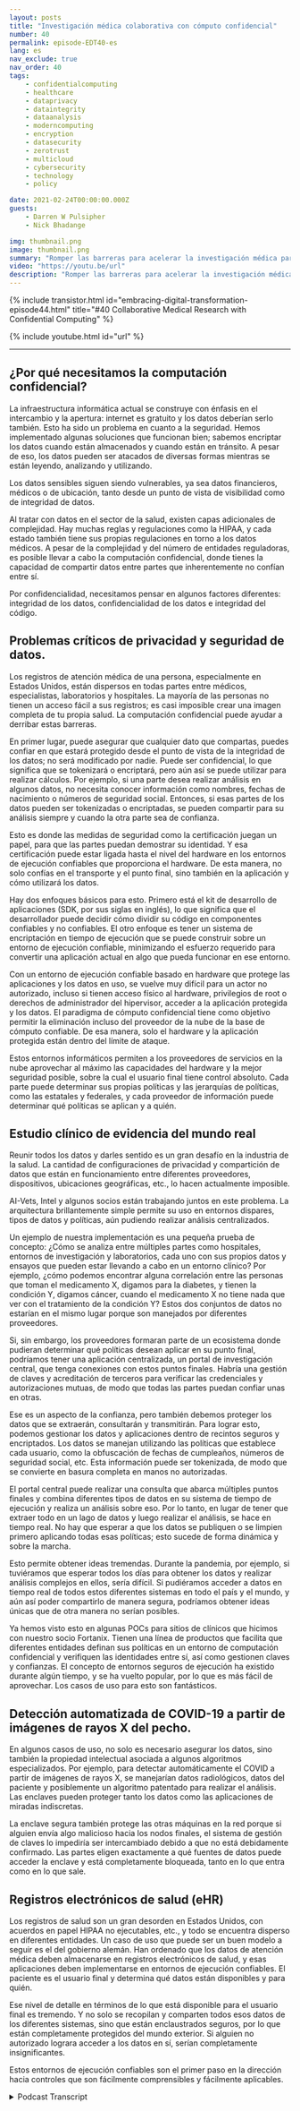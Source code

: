 ```yaml
---
layout: posts
title: "Investigación médica colaborativa con cómputo confidencial"
number: 40
permalink: episode-EDT40-es
lang: es
nav_exclude: true
nav_order: 40
tags:
    - confidentialcomputing
    - healthcare
    - dataprivacy
    - dataintegrity
    - dataanalysis
    - moderncomputing
    - encryption
    - datasecurity
    - zerotrust
    - multicloud
    - cybersecurity
    - technology
    - policy

date: 2021-02-24T00:00:00.000Z
guests:
    - Darren W Pulsipher
    - Nick Bhadange

img: thumbnail.png
image: thumbnail.png
summary: "Romper las barreras para acelerar la investigación médica para la cura del cáncer con la computación confidencial. Nick Bhadange, Especialista en Tecnología, AI-Vets, y Darren Pulsipher, Arquitecto de Soluciones Principal, Sector Público, Intel, discuten la necesidad de la computación confidencial en la atención médica y los posibles beneficios a través de casos de uso."
video: "https://youtu.be/url"
description: "Romper las barreras para acelerar la investigación médica para la cura del cáncer con la computación confidencial. Nick Bhadange, Especialista en Tecnología, AI-Vets, y Darren Pulsipher, Arquitecto de Soluciones Principal, Sector Público, Intel, discuten la necesidad de la computación confidencial en la atención médica y los posibles beneficios a través de casos de uso."
---
```


<div>
{% include transistor.html id="embracing-digital-transformation-episode44.html" title="#40 Collaborative Medical Research with Confidential Computing" %}

{% include youtube.html id="url" %}
</div>

---

## ¿Por qué necesitamos la computación confidencial?

La infraestructura informática actual se construye con énfasis en el intercambio y la apertura: internet es gratuito y los datos deberían serlo también. Esto ha sido un problema en cuanto a la seguridad. Hemos implementado algunas soluciones que funcionan bien; sabemos encriptar los datos cuando están almacenados y cuando están en tránsito. A pesar de eso, los datos pueden ser atacados de diversas formas mientras se están leyendo, analizando y utilizando.

Los datos sensibles siguen siendo vulnerables, ya sea datos financieros, médicos o de ubicación, tanto desde un punto de vista de visibilidad como de integridad de datos.

Al tratar con datos en el sector de la salud, existen capas adicionales de complejidad. Hay muchas reglas y regulaciones como la HIPAA, y cada estado también tiene sus propias regulaciones en torno a los datos médicos. A pesar de la complejidad y del número de entidades reguladoras, es posible llevar a cabo la computación confidencial, donde tienes la capacidad de compartir datos entre partes que inherentemente no confían entre sí.

Por confidencialidad, necesitamos pensar en algunos factores diferentes: integridad de los datos, confidencialidad de los datos e integridad del código.

## Problemas críticos de privacidad y seguridad de datos.

Los registros de atención médica de una persona, especialmente en Estados Unidos, están dispersos en todas partes entre médicos, especialistas, laboratorios y hospitales. La mayoría de las personas no tienen un acceso fácil a sus registros; es casi imposible crear una imagen completa de tu propia salud. La computación confidencial puede ayudar a derribar estas barreras.

En primer lugar, puede asegurar que cualquier dato que compartas, puedes confiar en que estará protegido desde el punto de vista de la integridad de los datos; no será modificado por nadie. Puede ser confidencial, lo que significa que se tokenizará o encriptará, pero aún así se puede utilizar para realizar cálculos. Por ejemplo, si una parte desea realizar análisis en algunos datos, no necesita conocer información como nombres, fechas de nacimiento o números de seguridad social. Entonces, si esas partes de los datos pueden ser tokenizadas o encriptadas, se pueden compartir para su análisis siempre y cuando la otra parte sea de confianza.

Esto es donde las medidas de seguridad como la certificación juegan un papel, para que las partes puedan demostrar su identidad. Y esa certificación puede estar ligada hasta el nivel del hardware en los entornos de ejecución confiables que proporciona el hardware. De esta manera, no solo confías en el transporte y el punto final, sino también en la aplicación y cómo utilizará los datos.

Hay dos enfoques básicos para esto. Primero está el kit de desarrollo de aplicaciones (SDK, por sus siglas en inglés), lo que significa que el desarrollador puede decidir cómo dividir su código en componentes confiables y no confiables. El otro enfoque es tener un sistema de encriptación en tiempo de ejecución que se puede construir sobre un entorno de ejecución confiable, minimizando el esfuerzo requerido para convertir una aplicación actual en algo que pueda funcionar en ese entorno.

Con un entorno de ejecución confiable basado en hardware que protege las aplicaciones y los datos en uso, se vuelve muy difícil para un actor no autorizado, incluso si tienen acceso físico al hardware, privilegios de root o derechos de administrador del hipervisor, acceder a la aplicación protegida y los datos. El paradigma de cómputo confidencial tiene como objetivo permitir la eliminación incluso del proveedor de la nube de la base de cómputo confiable. De esa manera, solo el hardware y la aplicación protegida están dentro del límite de ataque.

Estos entornos informáticos permiten a los proveedores de servicios en la nube aprovechar al máximo las capacidades del hardware y la mejor seguridad posible, sobre la cual el usuario final tiene control absoluto. Cada parte puede determinar sus propias políticas y las jerarquías de políticas, como las estatales y federales, y cada proveedor de información puede determinar qué políticas se aplican y a quién.

## Estudio clínico de evidencia del mundo real

Reunir todos los datos y darles sentido es un gran desafío en la industria de la salud. La cantidad de configuraciones de privacidad y compartición de datos que están en funcionamiento entre diferentes proveedores, dispositivos, ubicaciones geográficas, etc., lo hacen actualmente imposible.

AI-Vets, Intel y algunos socios están trabajando juntos en este problema. La arquitectura brillantemente simple permite su uso en entornos dispares, tipos de datos y políticas, aún pudiendo realizar análisis centralizados.

Un ejemplo de nuestra implementación es una pequeña prueba de concepto: ¿Cómo se analiza entre múltiples partes como hospitales, entornos de investigación y laboratorios, cada uno con sus propios datos y ensayos que pueden estar llevando a cabo en un entorno clínico? Por ejemplo, ¿cómo podemos encontrar alguna correlación entre las personas que toman el medicamento X, digamos para la diabetes, y tienen la condición Y, digamos cáncer, cuando el medicamento X no tiene nada que ver con el tratamiento de la condición Y? Estos dos conjuntos de datos no estarían en el mismo lugar porque son manejados por diferentes proveedores.

Si, sin embargo, los proveedores formaran parte de un ecosistema donde pudieran determinar qué políticas desean aplicar en su punto final, podríamos tener una aplicación centralizada, un portal de investigación central, que tenga conexiones con estos puntos finales. Habría una gestión de claves y acreditación de terceros para verificar las credenciales y autorizaciones mutuas, de modo que todas las partes puedan confiar unas en otras.

Ese es un aspecto de la confianza, pero también debemos proteger los datos que se extraerán, consultarán y transmitirán. Para lograr esto, podemos gestionar los datos y aplicaciones dentro de recintos seguros y encriptados. Los datos se manejan utilizando las políticas que establece cada usuario, como la obfuscación de fechas de cumpleaños, números de seguridad social, etc. Esta información puede ser tokenizada, de modo que se convierte en basura completa en manos no autorizadas.

El portal central puede realizar una consulta que abarca múltiples puntos finales y combina diferentes tipos de datos en su sistema de tiempo de ejecución y realiza un análisis sobre eso. Por lo tanto, en lugar de tener que extraer todo en un lago de datos y luego realizar el análisis, se hace en tiempo real. No hay que esperar a que los datos se publiquen o se limpien primero aplicando todas esas políticas; esto sucede de forma dinámica y sobre la marcha.

Esto permite obtener ideas tremendas. Durante la pandemia, por ejemplo, si tuviéramos que esperar todos los días para obtener los datos y realizar análisis complejos en ellos, sería difícil. Si pudiéramos acceder a datos en tiempo real de todos estos diferentes sistemas en todo el país y el mundo, y aún así poder compartirlo de manera segura, podríamos obtener ideas únicas que de otra manera no serían posibles.

Ya hemos visto esto en algunas POCs para sitios de clínicos que hicimos con nuestro socio Fortanix. Tienen una línea de productos que facilita que diferentes entidades definan sus políticas en un entorno de computación confidencial y verifiquen las identidades entre sí, así como gestionen claves y confianzas. El concepto de entornos seguros de ejecución ha existido durante algún tiempo, y se ha vuelto popular, por lo que es más fácil de aprovechar. Los casos de uso para esto son fantásticos.

## Detección automatizada de COVID-19 a partir de imágenes de rayos X del pecho.

En algunos casos de uso, no solo es necesario asegurar los datos, sino también la propiedad intelectual asociada a algunos algoritmos especializados. Por ejemplo, para detectar automáticamente el COVID a partir de imágenes de rayos X, se manejarían datos radiológicos, datos del paciente y posiblemente un algoritmo patentado para realizar el análisis. Las enclaves pueden proteger tanto los datos como las aplicaciones de miradas indiscretas.

La enclave segura también protege las otras máquinas en la red porque si alguien envía algo malicioso hacia los nodos finales, el sistema de gestión de claves lo impediría ser intercambiado debido a que no está debidamente confirmado. Las partes eligen exactamente a qué fuentes de datos puede acceder la enclave y está completamente bloqueada, tanto en lo que entra como en lo que sale.

## Registros electrónicos de salud (eHR)

Los registros de salud son un gran desorden en Estados Unidos, con acuerdos en papel HIPAA no ejecutables, etc., y todo se encuentra disperso en diferentes entidades. Un caso de uso que puede ser un buen modelo a seguir es el del gobierno alemán. Han ordenado que los datos de atención médica deben almacenarse en registros electrónicos de salud, y esas aplicaciones deben implementarse en entornos de ejecución confiables. El paciente es el usuario final y determina qué datos están disponibles y para quién.

Ese nivel de detalle en términos de lo que está disponible para el usuario final es tremendo. Y no solo se recopilan y comparten todos esos datos de los diferentes sistemas, sino que están enclaustrados seguros, por lo que están completamente protegidos del mundo exterior. Si alguien no autorizado lograra acceder a los datos en sí, serían completamente insignificantes.

Estos entornos de ejecución confiables son el primer paso en la dirección hacia controles que son fácilmente comprensibles y fácilmente aplicables.



<details>
<summary> Podcast Transcript </summary>

<p></p>

</details>
